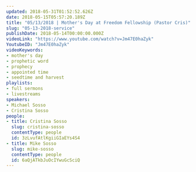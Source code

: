 ```yaml
---
updated: 2018-05-31T01:52:52.626Z
date: 2018-05-15T05:57:20.189Z
title: "05/13/2018 | Mother's Day at Freedom Fellowship (Pastor Cris)"
slug: "05-13-2018-service"
publishDate: 2018-05-14T00:00:00.000Z
videoLink: "https://www.youtube.com/watch?v=Jm47E0haZyk"
YoutubeID: "Jm47E0haZyk"
videoKeywords:
- mother's day
- prophetic word
- prophecy
- appointed time
- seedtime and harvest
playlists:
- full sermons
- livestreams
speakers:
- Michael Sosso
- Cristina Sosso
people:
- title: Cristina Sosso
  slug: cristina-sosso
  contentType: people
  id: 3zLvufAtlKgiiGIaEYs4S4
- title: Mike Sosso
  slug: mike-sosso
  contentType: people
  id: 6aQjATkbJuOcIYwuGcSciQ
---
```

